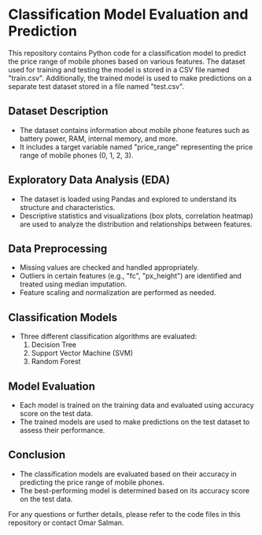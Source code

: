# Classification Model Evaluation and Prediction

This repository contains Python code for a classification model to predict the price range of mobile phones based on various features. The dataset used for training and testing the model is stored in a CSV file named "train.csv". Additionally, the trained model is used to make predictions on a separate test dataset stored in a file named "test.csv".

## Dataset Description
- The dataset contains information about mobile phone features such as battery power, RAM, internal memory, and more.
- It includes a target variable named "price_range" representing the price range of mobile phones (0, 1, 2, 3).

## Exploratory Data Analysis (EDA)
- The dataset is loaded using Pandas and explored to understand its structure and characteristics.
- Descriptive statistics and visualizations (box plots, correlation heatmap) are used to analyze the distribution and relationships between features.

## Data Preprocessing
- Missing values are checked and handled appropriately.
- Outliers in certain features (e.g., "fc", "px_height") are identified and treated using median imputation.
- Feature scaling and normalization are performed as needed.

## Classification Models
- Three different classification algorithms are evaluated:
  1. Decision Tree
  2. Support Vector Machine (SVM)
  3. Random Forest

## Model Evaluation
- Each model is trained on the training data and evaluated using accuracy score on the test data.
- The trained models are used to make predictions on the test dataset to assess their performance.

## Conclusion
- The classification models are evaluated based on their accuracy in predicting the price range of mobile phones.
- The best-performing model is determined based on its accuracy score on the test data.

For any questions or further details, please refer to the code files in this repository or contact Omar Salman.
